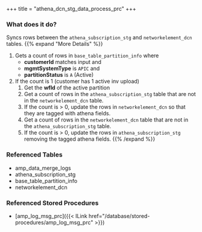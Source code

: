 +++
title = "athena_dcn_stg_data_process_prc"
+++

### What does it do?
Syncs rows between the `athena_subscription_stg` and `networkelement_dcn` tables.
{{% expand "More Details" %}}
1. Gets a count of rows in `base_table_partition_info` where
   - **customerId** matches input and
   - **mgmtSystemType** is `APIC` and
   - **partitionStatus** is `A` (Active)
2. If the count is 1 (customer has 1 active inv upload)
   1. Get the **wfId** of the active partition
   2. Get a count of rows in the `athena_subscription_stg` table that are not in the `networkelement_dcn` table.
   3. If the count is > 0, update the rows in `networkelement_dcn` so that they are tagged with athena fields.
   4. Get a count of rows in the `networkelement_dcn` table that are not in the `athena_subscription_stg` table.
   5. If the count is > 0, update the rows in `athena_subscription_stg` removing the tagged athena fields.
{{% /expand %}}

### Referenced Tables
- amp_data_merge_logs
- athena_subscription_stg
- base_table_partition_info
- networkelement_dcn

### Referenced Stored Procedures
- [amp_log_msg_prc]({{< ILink href="/database/stored-procedures/amp_log_msg_prc" >}})
